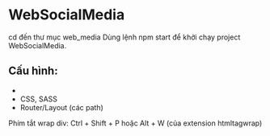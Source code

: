 # WebSocialMedia

cd đến thư mục web_media
Dùng lệnh npm start để khởi chạy project WebSocialMedia.

Cấu hình:
- 
- 
- CSS, SASS
- Router/Layout (các path)

Phím tắt wrap div: Ctrl + Shift + P hoặc Alt + W (của extension htmltagwrap)